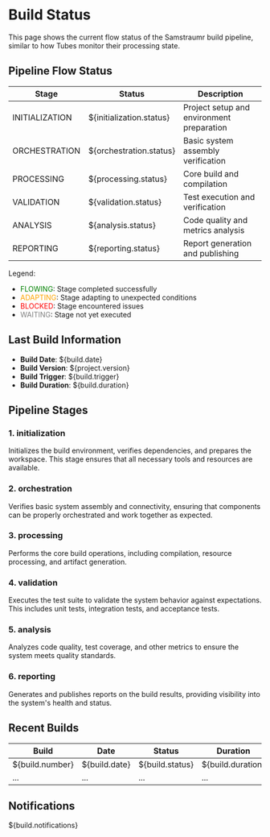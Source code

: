 <!--
Copyright (c) 2025 Eric C. Mumford (@heymumford)

This software was developed with analytical assistance from AI tools 
including Claude 3.7 Sonnet, Claude Code, and Google Gemini Deep Research,
which were used as paid services. All intellectual property rights 
remain exclusively with the copyright holder listed above.

Licensed under the Mozilla Public License 2.0
-->


# Build Status

This page shows the current flow status of the Samstraumr build pipeline, similar to how Tubes monitor their processing state.

## Pipeline Flow Status

|     Stage      |          Status          |                Description                |
|----------------|--------------------------|-------------------------------------------|
| INITIALIZATION | ${initialization.status} | Project setup and environment preparation |
| ORCHESTRATION  | ${orchestration.status}  | Basic system assembly verification        |
| PROCESSING     | ${processing.status}     | Core build and compilation                |
| VALIDATION     | ${validation.status}     | Test execution and verification           |
| ANALYSIS       | ${analysis.status}       | Code quality and metrics analysis         |
| REPORTING      | ${reporting.status}      | Report generation and publishing          |

Legend:
- <span style="color: green;">FLOWING</span>: Stage completed successfully
- <span style="color: orange;">ADAPTING</span>: Stage adapting to unexpected conditions
- <span style="color: red;">BLOCKED</span>: Stage encountered issues
- <span style="color: gray;">WAITING</span>: Stage not yet executed

## Last Build Information

- **Build Date**: ${build.date}
- **Build Version**: ${project.version}
- **Build Trigger**: ${build.trigger}
- **Build Duration**: ${build.duration}

## Pipeline Stages

### 1. initialization

Initializes the build environment, verifies dependencies, and prepares the workspace. This stage ensures that all necessary tools and resources are available.

### 2. orchestration

Verifies basic system assembly and connectivity, ensuring that components can be properly orchestrated and work together as expected.

### 3. processing

Performs the core build operations, including compilation, resource processing, and artifact generation.

### 4. validation

Executes the test suite to validate the system behavior against expectations. This includes unit tests, integration tests, and acceptance tests.

### 5. analysis

Analyzes code quality, test coverage, and other metrics to ensure the system meets quality standards.

### 6. reporting

Generates and publishes reports on the build results, providing visibility into the system's health and status.

## Recent Builds

|      Build      |     Date      |     Status      |     Duration      |     Trigger      |
|-----------------|---------------|-----------------|-------------------|------------------|
| ${build.number} | ${build.date} | ${build.status} | ${build.duration} | ${build.trigger} |
| ...             | ...           | ...             | ...               | ...              |

## Notifications

${build.notifications}
